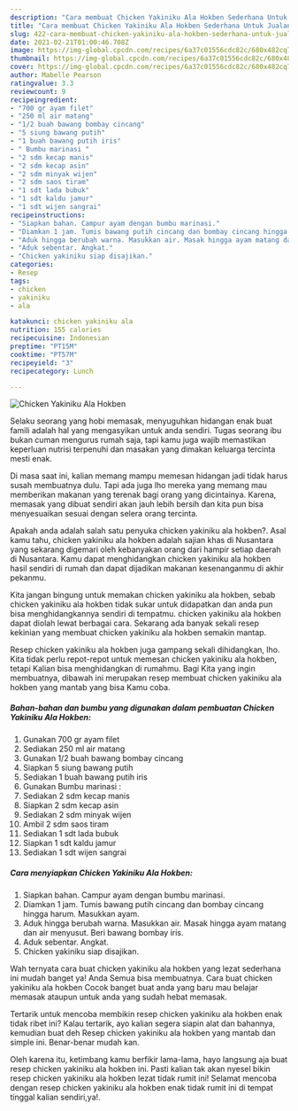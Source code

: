 ```yaml
---
description: "Cara membuat Chicken Yakiniku Ala Hokben Sederhana Untuk Jualan"
title: "Cara membuat Chicken Yakiniku Ala Hokben Sederhana Untuk Jualan"
slug: 422-cara-membuat-chicken-yakiniku-ala-hokben-sederhana-untuk-jualan
date: 2021-02-21T01:00:46.708Z
image: https://img-global.cpcdn.com/recipes/6a37c01556cdc82c/680x482cq70/chicken-yakiniku-ala-hokben-foto-resep-utama.jpg
thumbnail: https://img-global.cpcdn.com/recipes/6a37c01556cdc82c/680x482cq70/chicken-yakiniku-ala-hokben-foto-resep-utama.jpg
cover: https://img-global.cpcdn.com/recipes/6a37c01556cdc82c/680x482cq70/chicken-yakiniku-ala-hokben-foto-resep-utama.jpg
author: Mabelle Pearson
ratingvalue: 3.3
reviewcount: 9
recipeingredient:
- "700 gr ayam filet"
- "250 ml air matang"
- "1/2 buah bawang bombay cincang"
- "5 siung bawang putih"
- "1 buah bawang putih iris"
- " Bumbu marinasi "
- "2 sdm kecap manis"
- "2 sdm kecap asin"
- "2 sdm minyak wijen"
- "2 sdm saos tiram"
- "1 sdt lada bubuk"
- "1 sdt kaldu jamur"
- "1 sdt wijen sangrai"
recipeinstructions:
- "Siapkan bahan. Campur ayam dengan bumbu marinasi."
- "Diamkan 1 jam. Tumis bawang putih cincang dan bombay cincang hingga harum. Masukkan ayam."
- "Aduk hingga berubah warna. Masukkan air. Masak hingga ayam matang dan air menyusut. Beri bawang bombay iris."
- "Aduk sebentar. Angkat."
- "Chicken yakiniku siap disajikan."
categories:
- Resep
tags:
- chicken
- yakiniku
- ala

katakunci: chicken yakiniku ala 
nutrition: 155 calories
recipecuisine: Indonesian
preptime: "PT15M"
cooktime: "PT57M"
recipeyield: "3"
recipecategory: Lunch

---
```



![Chicken Yakiniku Ala Hokben](https://img-global.cpcdn.com/recipes/6a37c01556cdc82c/680x482cq70/chicken-yakiniku-ala-hokben-foto-resep-utama.jpg)

Selaku seorang yang hobi memasak, menyuguhkan hidangan enak buat famili adalah hal yang mengasyikan untuk anda sendiri. Tugas seorang ibu bukan cuman mengurus rumah saja, tapi kamu juga wajib memastikan keperluan nutrisi terpenuhi dan masakan yang dimakan keluarga tercinta mesti enak.

Di masa  saat ini, kalian memang mampu memesan hidangan jadi tidak harus susah membuatnya dulu. Tapi ada juga lho mereka yang memang mau memberikan makanan yang terenak bagi orang yang dicintainya. Karena, memasak yang dibuat sendiri akan jauh lebih bersih dan kita pun bisa menyesuaikan sesuai dengan selera orang tercinta. 



Apakah anda adalah salah satu penyuka chicken yakiniku ala hokben?. Asal kamu tahu, chicken yakiniku ala hokben adalah sajian khas di Nusantara yang sekarang digemari oleh kebanyakan orang dari hampir setiap daerah di Nusantara. Kamu dapat menghidangkan chicken yakiniku ala hokben hasil sendiri di rumah dan dapat dijadikan makanan kesenanganmu di akhir pekanmu.

Kita jangan bingung untuk memakan chicken yakiniku ala hokben, sebab chicken yakiniku ala hokben tidak sukar untuk didapatkan dan anda pun bisa menghidangkannya sendiri di tempatmu. chicken yakiniku ala hokben dapat diolah lewat berbagai cara. Sekarang ada banyak sekali resep kekinian yang membuat chicken yakiniku ala hokben semakin mantap.

Resep chicken yakiniku ala hokben juga gampang sekali dihidangkan, lho. Kita tidak perlu repot-repot untuk memesan chicken yakiniku ala hokben, tetapi Kalian bisa menghidangkan di rumahmu. Bagi Kita yang ingin membuatnya, dibawah ini merupakan resep membuat chicken yakiniku ala hokben yang mantab yang bisa Kamu coba.

<!--inarticleads1-->

##### Bahan-bahan dan bumbu yang digunakan dalam pembuatan Chicken Yakiniku Ala Hokben:

1. Gunakan 700 gr ayam filet
1. Sediakan 250 ml air matang
1. Gunakan 1/2 buah bawang bombay cincang
1. Siapkan 5 siung bawang putih
1. Sediakan 1 buah bawang putih iris
1. Gunakan  Bumbu marinasi :
1. Sediakan 2 sdm kecap manis
1. Siapkan 2 sdm kecap asin
1. Sediakan 2 sdm minyak wijen
1. Ambil 2 sdm saos tiram
1. Sediakan 1 sdt lada bubuk
1. Siapkan 1 sdt kaldu jamur
1. Sediakan 1 sdt wijen sangrai




<!--inarticleads2-->

##### Cara menyiapkan Chicken Yakiniku Ala Hokben:

1. Siapkan bahan. Campur ayam dengan bumbu marinasi.
1. Diamkan 1 jam. Tumis bawang putih cincang dan bombay cincang hingga harum. Masukkan ayam.
1. Aduk hingga berubah warna. Masukkan air. Masak hingga ayam matang dan air menyusut. Beri bawang bombay iris.
1. Aduk sebentar. Angkat.
1. Chicken yakiniku siap disajikan.




Wah ternyata cara buat chicken yakiniku ala hokben yang lezat sederhana ini mudah banget ya! Anda Semua bisa membuatnya. Cara buat chicken yakiniku ala hokben Cocok banget buat anda yang baru mau belajar memasak ataupun untuk anda yang sudah hebat memasak.

Tertarik untuk mencoba membikin resep chicken yakiniku ala hokben enak tidak ribet ini? Kalau tertarik, ayo kalian segera siapin alat dan bahannya, kemudian buat deh Resep chicken yakiniku ala hokben yang mantab dan simple ini. Benar-benar mudah kan. 

Oleh karena itu, ketimbang kamu berfikir lama-lama, hayo langsung aja buat resep chicken yakiniku ala hokben ini. Pasti kalian tak akan nyesel bikin resep chicken yakiniku ala hokben lezat tidak rumit ini! Selamat mencoba dengan resep chicken yakiniku ala hokben enak tidak rumit ini di tempat tinggal kalian sendiri,ya!.

